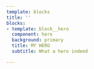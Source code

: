 ```yaml
---
template: blocks
title: ''
blocks:
- template: block__hero
  component: hero
  background: primary
  title: MY HERO
  subtitle: What a hero indeed

---
```

